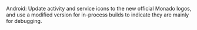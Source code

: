 Android: Update activity and service icons to the new official Monado logos, and use a modified version for in-process builds to indicate they are mainly for debugging.
